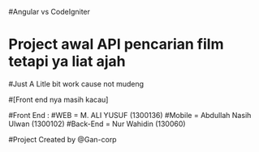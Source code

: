 #Angular vs CodeIgniter
# Project awal API pencarian film tetapi ya liat ajah
#Just A Litle bit work cause not mudeng 

#[Front end nya masih kacau]

#Front End : 
#WEB = M. ALI YUSUF (1300136)
#Mobile = Abdullah Nasih Ulwan (1300102)
#Back-End = Nur Wahidin (130060)


#Project Created by @Gan-corp
